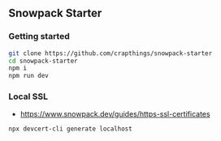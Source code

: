 ## Snowpack Starter

### Getting started

```bash
git clone https://github.com/crapthings/snowpack-starter
cd snowpack-starter
npm i
npm run dev
```

### Local SSL

- https://www.snowpack.dev/guides/https-ssl-certificates

```bash
npx devcert-cli generate localhost
````
